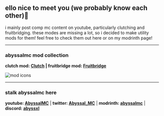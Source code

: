 ## ello nice to meet you (we probably know each other)👋  

i mainly post comp mc content on youtube, particularly clutching and fruitbridging. these modes are missing a lot, so i decided to make utility mods for them! feel free to check them out here or on my modrinth page!

---
### abyssalmc mod collection
**clutch mod: [Clutch](https://youtube.com/@AbyssalMC) | fruitbridge mod: [Fruitbridge](https://youtube.com/@AbyssalMC)**

![mod icons](https://cdn.modrinth.com/data/cached_images/197d5c6f95a597fe02c381bc8564e1850fab5d10.png)

---

### stalk abyssalmc here
**youtube: [AbyssalMC](https://youtube.com/@AbyssalMC)** | **twitter: [Abyssal_MC](https://x.com/@Abyssal_MC)** | **modrinth: [abyssalmc](https://modrinth.com/user/abyssal_mc)** | **discord: [abyssxl](https://discordapp.com/users/853472808696938516)**


